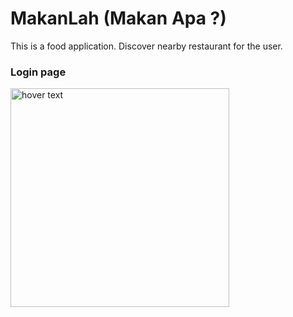 # MakanLah (Makan Apa ?)
This is a food application. Discover nearby restaurant for the user.


<p align="center">
  <h3>Login page</h3>
  <img src="https://github.com/weikang761195/MakanLah/blob/master/app/src/main/res/screenshot/47684679_276968382965166_2713958098829049856_n.jpg" width="350" title="hover text">
</p>


